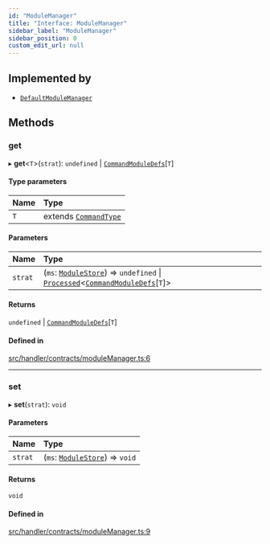 ```yaml
---
id: "ModuleManager"
title: "Interface: ModuleManager"
sidebar_label: "ModuleManager"
sidebar_position: 0
custom_edit_url: null
---
```


## Implemented by

- [`DefaultModuleManager`](../classes/DefaultModuleManager.md)

## Methods

### get

▸ **get**<`T`\>(`strat`): `undefined` \| [`CommandModuleDefs`](../modules.md#commandmoduledefs)[`T`]

#### Type parameters

| Name | Type |
| :------ | :------ |
| `T` | extends [`CommandType`](../enums/CommandType.md) |

#### Parameters

| Name | Type |
| :------ | :------ |
| `strat` | (`ms`: [`ModuleStore`](../classes/ModuleStore.md)) => `undefined` \| [`Processed`](../modules.md#processed)<[`CommandModuleDefs`](../modules.md#commandmoduledefs)[`T`]\> |

#### Returns

`undefined` \| [`CommandModuleDefs`](../modules.md#commandmoduledefs)[`T`]

#### Defined in

[src/handler/contracts/moduleManager.ts:6](https://github.com/sern-handler/handler/blob/b641472/src/handler/contracts/moduleManager.ts#L6)

___

### set

▸ **set**(`strat`): `void`

#### Parameters

| Name | Type |
| :------ | :------ |
| `strat` | (`ms`: [`ModuleStore`](../classes/ModuleStore.md)) => `void` |

#### Returns

`void`

#### Defined in

[src/handler/contracts/moduleManager.ts:9](https://github.com/sern-handler/handler/blob/b641472/src/handler/contracts/moduleManager.ts#L9)
